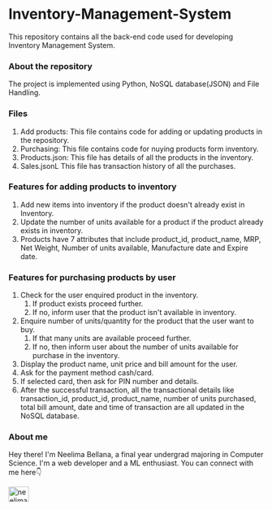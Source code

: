 # Inventory-Management-System
This repository contains all the back-end code used for developing Inventory Management System.

### About the repository
The project is implemented using Python, NoSQL database(JSON) and File Handling.

### Files 
1. Add products: This file contains code for adding or updating products in the repository.
2. Purchasing: This file contains code for nuying products form inventory.
3. Products.json: This file has details of all the products in the inventory.
4. Sales.jsonL This file has transaction history of all the purchases.

### Features for adding products to inventory
1. Add new items into inventory if the product doesn't already exist in Inventory.
2. Update the number of units available for a product if the product already exists in inventory.
3. Products have 7 attributes that include product_id, product_name, MRP, Net Weight, Number of units available, Manufacture date and Expire date. 

### Features for purchasing products by user
1. Check for the user enquired product in the inventory.
    1. If product exists proceed further.
    2. If no, inform user that the product isn't available in inventory.
2. Enquire number of units/quantity for the product that the user want to buy.
    1. If that many units are available proceed further.
    2. If no, then inform user about the number of units available for purchase in the inventory.
3. Display the product name, unit price and bill amount for the user.
4. Ask for the payment method cash/card. 
5. If selected card, then ask for PIN number and details.
6. After the successful transaction, all the transactional details like transaction_id, product_id, product_name, number of units purchased, total bill amount, date and time of transaction are all updated in the NoSQL database. 

### About me
Hey there! I'm Neelima Bellana, a final year undergrad majoring in Computer Science. I'm a web developer and a ML enthusiast. 
You can connect with me here👇
<p align="left">
<a href="https://linkedin.com/in/neelima-bellana" target="blank"><img align="center" src="https://raw.githubusercontent.com/rahuldkjain/github-profile-readme-generator/master/src/images/icons/Social/linked-in-alt.svg" alt="neelima-bellana" height="30" width="40" /></a>
</p>

